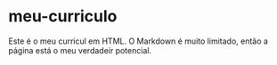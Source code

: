 # meu-curriculo
Este é o meu curricul em HTML. O Markdown é muito
limitado, então a página está o meu verdadeir potencial.